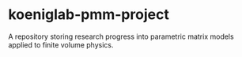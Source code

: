 # koeniglab-pmm-project
A repository storing research progress into parametric matrix models applied to finite volume physics.
